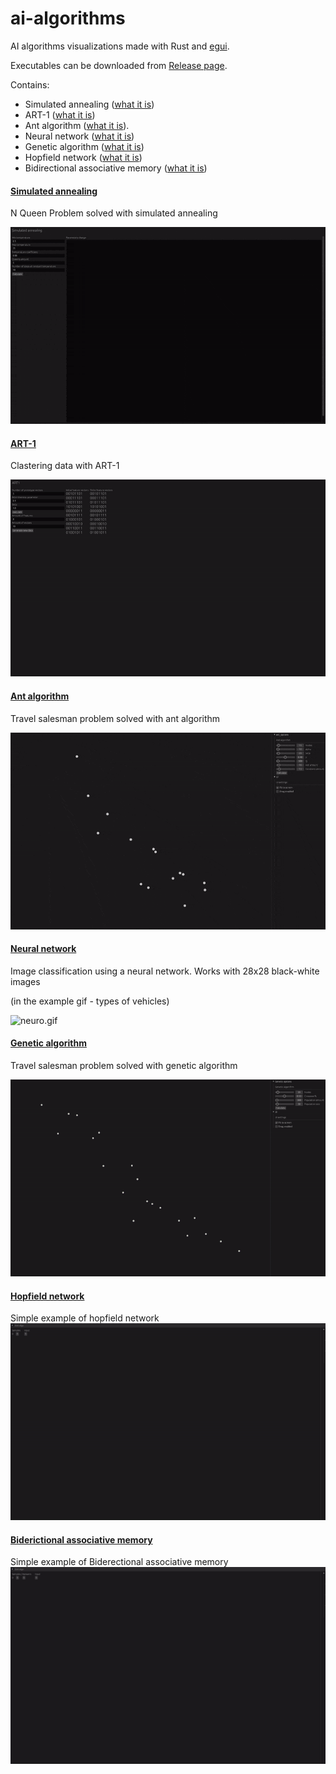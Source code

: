 # ai-algorithms

AI algorithms visualizations made with Rust and [egui](https://github.com/emilk/egui).

Executables can be downloaded from [Release page](https://github.com/DanArmor/ai-algorithms/releases).

Contains:
* Simulated annealing ([what it is](https://en.wikipedia.org/wiki/Simulated_annealing))
* ART-1 ([what it is](https://en.wikipedia.org/wiki/Adaptive_resonance_theory))
* Ant algorithm ([what it is](https://en.wikipedia.org/wiki/Ant_colony_optimization_algorithms)). 
* Neural network ([what it is](https://en.wikipedia.org/wiki/Neural_network))
* Genetic algorithm ([what it is](https://en.wikipedia.org/wiki/Genetic_algorithm))
* Hopfield network ([what it is](https://en.wikipedia.org/wiki/Hopfield_network))
* Bidirectional associative memory ([what it is](https://en.wikipedia.org/wiki/Bidirectional_associative_memory))

#### [Simulated annealing](/sim-ann/)

N Queen Problem solved with simulated annealing

![sim-ann.gif](/forReadme/sim-ann.gif)

#### [ART-1](/art-1/)

Clastering data with ART-1

![art-1.gif](/forReadme/art-1.gif)

#### [Ant algorithm](/ant/)

Travel salesman problem solved with ant algorithm

![ant.gif](/forReadme/ant.gif)

#### [Neural network](/neuro/)

Image classification using a neural network. Works with 28x28 black-white images

(in the example gif - types of vehicles)

![neuro.gif](/forReadme/neuro.gif)

#### [Genetic algorithm](/genetic/)

Travel salesman problem solved with genetic algorithm

![genetic.gif](/forReadme/genetic.gif)

#### [Hopfield network](/hopfield/)

Simple example of hopfield network
![hopfield](forReadme/hopfield.gif)

#### [Biderictional associative memory](/kosko/)

Simple example of Biderectional associative memory
![kosko.gif](forReadme/kosko.gif)